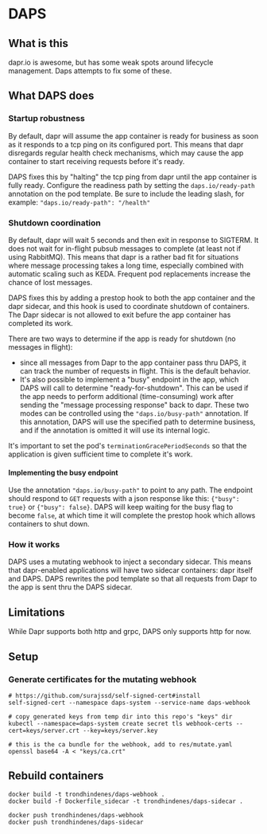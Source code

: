 # DAPS
## What is this
dapr.io is awesome, but has some weak spots around lifecycle management. Daps attempts to fix some of these.

## What DAPS does
### Startup robustness
By default, dapr will assume the app container is ready for business as soon as it responds to a tcp ping on its configured port.
This means that dapr disregards regular health check mechanisms, which may cause the app container to start receiving requests before it's ready.

DAPS fixes this by "halting" the tcp ping from dapr until the app container is fully ready.
Configure the readiness path by setting the `daps.io/ready-path` annotation on the pod template. 
Be sure to include the leading slash, for example: `"daps.io/ready-path": "/health"`


### Shutdown coordination
By default, dapr will wait 5 seconds and then exit in response to SIGTERM. 
It does not wait for in-flight pubsub messages to complete (at least not if using RabbitMQ). 
This means that dapr is a rather bad fit for situations where message processing takes a long time, 
especially combined with automatic scaling such as KEDA. Frequent pod replacements increase the chance of lost messages.

DAPS fixes this by adding a prestop hook to both the app container and the dapr sidecar, 
and this hook is used to coordinate shutdown of containers. The Dapr sidecar is not allowed to exit befure the app container has completed its work.


There are two ways to determine if the app is ready for shutdown (no messages in flight):
- since all messages from Dapr to the app container pass thru DAPS, it can track the number of requests in flight. This is the default behavior.
- It's also possible to implement a "busy" endpoint in the app, which DAPS will call to determine "ready-for-shutdown".
This can be used if the app needs to perform additional (time-consuming) work after sending the "message processing response" back to dapr.
These two modes can be controlled using the `"daps.io/busy-path"` annotation. If this annotation, DAPS will use the specified path to determine business, 
and if the annotation is omitted it will use its internal logic.

It's important to set the pod's `terminationGracePeriodSeconds` so that the application is given sufficient time to complete it's work.

#### Implementing the busy endpoint
Use the annotation `"daps.io/busy-path"` to point to any path.
The endpoint should respond to `GET` requests with a json response like this: `{"busy": true}` or `{"busy": false}`. 
DAPS will keep waiting for the busy flag to become `false`, at which time it will complete the prestop hook which allows containers to shut down. 


### How it works
DAPS uses a mutating webhook to inject a secondary sidecar. This means that dapr-enabled applications will have two sidecar containers: dapr itself and DAPS. 
DAPS rewrites the pod template so that all requests from Dapr to the app is sent thru the DAPS sidecar.


## Limitations
While Dapr supports both http and grpc, DAPS only supports http for now.

## Setup
### Generate certificates for the mutating webhook
```
# https://github.com/surajssd/self-signed-cert#install
self-signed-cert --namespace daps-system --service-name daps-webhook

# copy generated keys from temp dir into this repo's "keys" dir
kubectl --namespace=daps-system create secret tls webhook-certs --cert=keys/server.crt --key=keys/server.key

# this is the ca bundle for the webhook, add to res/mutate.yaml
openssl base64 -A < "keys/ca.crt"
```

## Rebuild containers
```
docker build -t trondhindenes/daps-webhook .
docker build -f Dockerfile_sidecar -t trondhindenes/daps-sidecar .

docker push trondhindenes/daps-webhook
docker push trondhindenes/daps-sidecar
```
